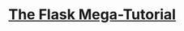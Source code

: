 # [The Flask Mega-Tutorial](https://blog.miguelgrinberg.com/post/the-flask-mega-tutorial-part-i-hello-world)
